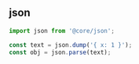 ## json

```ts
import json from '@core/json';

const text = json.dump('{ x: 1 }');
const obj = json.parse(text);
``` 